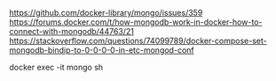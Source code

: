 https://github.com/docker-library/mongo/issues/359
https://forums.docker.com/t/how-mongodb-work-in-docker-how-to-connect-with-mongodb/44763/21
https://stackoverflow.com/questions/74099789/docker-compose-set-mongodb-bindip-to-0-0-0-0-in-etc-mongod-conf


docker exec -it mongo sh
